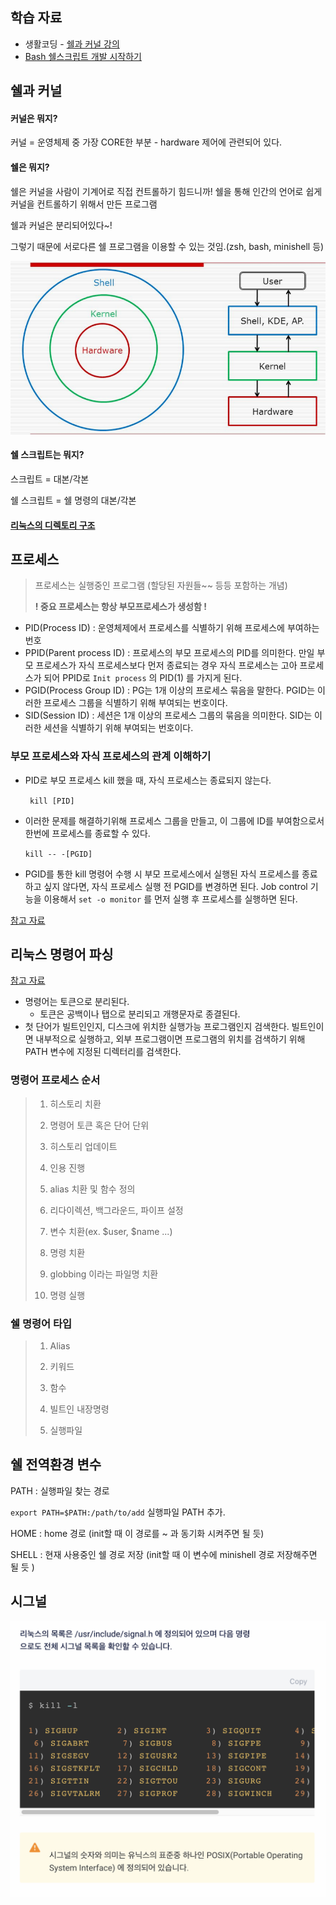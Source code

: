 ## 학습 자료

- 생활코딩 - [쉘과 커널 강의](https://opentutorials.org/course/2598/14203)
- [Bash 쉘스크립트 개발 시작하기](https://wikidocs.net/111050) 



## 쉘과 커널

#### 커널은 뭐지? 

커널 = 운영체제 중  가장 CORE한 부분 - hardware 제어에 관련되어 있다.

#### 쉘은  뭐지?

쉘은 커널을 사람이 기계어로 직접 컨트롤하기 힘드니까! 쉘을 통해 인간의 언어로 쉽게 커널을 컨트롤하기 위해서 만든 프로그램

쉘과 커널은 분리되어있다~! 

그렇기 때문에 서로다른 쉘 프로그램을 이용할 수 있는 것임.(zsh, bash, minishell 등)

![image-20210222160214815](img/image-20210222160214815.png)



#### 쉘 스크립트는 뭐지?

스크립트 = 대본/각본

쉘 스크립트 = 쉘 명령의 대본/각본 

#### [리눅스의 디렉토리 구조](https://opentutorials.org/course/2598/14205) 



## 프로세스

>  프로세스는 실행중인 프로그램 (할당된 자원들~~ 등등 포함하는 개념) 
>
> **! 중요 프로세스는 항상 부모프로세스가 생성함 !**

- PID(Process ID) : 운영체제에서 프로세스를 식별하기 위해 프로세스에 부여하는 번호
- PPID(Parent process ID) : 프로세스의 부모 프로세스의 PID를 의미한다. 만일 부모 프로세스가 자식 프로세스보다 먼저 종료되는 경우 자식 프로세스는 고아 프로세스가 되어 PPID로 `Init process` 의 PID(1) 를 가지게 된다.
- PGID(Process Group ID) : PG는 1개 이상의 프로세스 묶음을 말한다. PGID는 이러한 프로세스 그룹을 식별하기 위해 부여되는 번호이다.
- SID(Session ID) : 세션은 1개 이상의 프로세스 그룹의 묶음을 의미한다. SID는 이러한 세션을 식별하기 위해 부여되는 번호이다.

### 부모 프로세스와 자식 프로세스의 관계 이해하기

- PID로 부모 프로세스 kill 했을 때, 자식 프로세스는 종료되지 않는다. 

  ` kill [PID]`

- 이러한 문제를 해결하기위해 프로세스 그룹을 만들고, 이 그룹에 ID를 부여함으로서 한번에 프로세스를 종료할 수 있다.

  `kill -- -[PGID]`

- PGID를 통한 kill 명령어 수행 시 부모 프로세스에서 실행된 자식 프로세스를 종료하고 싶지 않다면, 자식 프로세스 실행 전 PGID를 변경하면 된다. Job control 기능을 이용해서 `set -o monitor` 를 먼저 실행 후 프로세스를 실행하면 된다.

[참고 자료](https://leeyh0216.github.io/2020-01-02/sid_pid_ppid_pgid)  



## 리눅스 명령어 파싱

[참고 자료](https://www.leafcats.com/250)

- 명령어는 토큰으로 분리된다.
  - 토큰은 공백이나 탭으로 분리되고 개행문자로 종결된다.
- 첫 단어가 빌트인인지, 디스크에 위치한 실행가능 프로그램인지 검색한다. 빌트인이면 내부적으로 실행하고, 외부 프로그램이면 프로그램의 위치를 검색하기 위해 PATH 변수에 지정된 디렉터리를 검색한다. 



### 명령어 프로세스 순서

> 1. 히스토리 치환
>
> 2. 명령어 토큰 혹은 단어 단위
>
> 3. 히스토리 업데이트
>
> 4. 인용 진행
>
> 5. alias 치환 및 함수 정의
>
> 6. 리다이렉션, 백그라운드, 파이프 설정
>
> 7. 변수 치환(ex. $user, $name ...)
>
> 8. 명령 치환
>
> 9. globbing 이라는 파일명 치환
>
> 10. 명령 실행

### 쉘 명령어 타입

> 1. Alias
>
> 2. 키워드
>
> 3. 함수
>
> 4. 빌트인 내장명령
>
> 5. 실행파일



## 쉘 전역환경 변수

PATH : 실행파일 찾는 경로

`export PATH=$PATH:/path/to/add` 실행파일 PATH 추가.

HOME : home 경로 (init할 때 이 경로를 ~ 과 동기화 시켜주면 될 듯)

SHELL : 현재 사용중인 쉘 경로 저장 (init할 때 이 변수에 minishell 경로 저장해주면  될 듯 )



## 시그널

![image-20210223163845423](img/image-20210223163845423.png)

